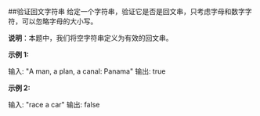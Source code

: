 ##验证回文字符串
给定一个字符串，验证它是否是回文串，只考虑字母和数字字符，可以忽略字母的大小写。

**说明**：本题中，我们将空字符串定义为有效的回文串。

**示例 1:**

输入: "A man, a plan, a canal: Panama"
输出: true

**示例 2:**

输入: "race a car"
输出: false